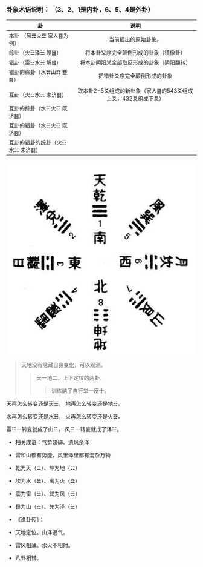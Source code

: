 
### 卦象术语说明： （3、2、1是内卦，6、5、4是外卦）

|卦|说明|
|-----|:-----:|
|本卦 （风☴火☲ 家人䷤为例）|当前摇出的原始卦象。|
|综卦（火☲泽☱ 睽䷥）|将本卦爻序完全颠倒形成的卦象（镜像卦）|
| 错卦（雷☳水☵ 解䷧）|将本卦阴阳爻全部取反形成的卦象（阴阳翻转）|
| 错卦的综卦（水☵山☶ 蹇䷦）|把错卦爻序完全颠倒形成的卦象|
| | |
|互卦（火☲水☵ 未济䷿）|取本卦2-5爻组成的新卦象（家人䷤的543爻组成上爻，432爻组成下爻）|
|互卦的综卦（水☵火☲ 既济䷾）||
|互卦的错卦（水☵火☲ 既济䷾）||
|互卦的错卦的综卦（火☲水☵ 未济䷿）||


![先天八卦图](https://github.com/yimingriyue/64guabian/blob/main/xiantianbagua.png)

>天地没有隐藏自身变化，可以观测。
>>天一地二，上下定位的两卦，
>>>训练脑子自行举一反十。

 天再怎么转变还是天☰，
 地再怎么转变还是地☷，

 水再怎么转变还是水☵，
 火再怎么转变还是火☲，

 雷☳一转变就成了山☶，
 风☴一转变就成了泽☱。



- 相关成语：气势磅礴、遗风余泽
- 雷和山都有势能，风里泽里都有混杂万物



- 乾为天（☰）、坤为地（☷）
- 坎为水（☵）、离为火（☲）
- 震为雷（☳）、巽为风（☴）
- 艮为山（☶）、兑为泽（☱）
- 《说卦传》：
- 天地定位。山泽通气。
- 雷风相薄。水火不相射。
- 八卦相错。
